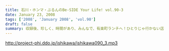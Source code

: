 ```yaml
---
title: 石川・ホンマ・ぶるんのBe-SIDE Your Life! vol.90-3
date: January 23, 2008
tags: ['2008', 'January 2008', 'vol.90']
draft: false
summary: 収録後、珍しく、時間があり、みんなで、有楽町ランチへ！ひとりじゃ行かない店へ・・・というコンセプトの下、「しゃぶしゃぶランチ」にチャレンジ！がっつりと肉を食うビーサイメンバー！次回への英気となってくれたことを祈りたいものです。NAMAE
---
```


http://project-phi.ddo.jp/ishikawa/ishikawa090_3.mp3